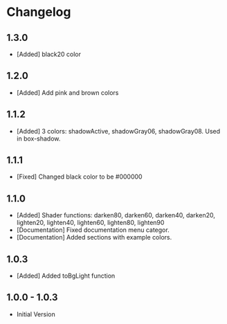 # Changelog

## 1.3.0

- [Added] black20 color

## 1.2.0
- [Added] Add pink and brown colors

## 1.1.2

- [Added] 3 colors: shadowActive, shadowGray06, shadowGray08. Used in box-shadow.

## 1.1.1

- [Fixed] Changed black color to be #000000

## 1.1.0

- [Added] Shader functions: darken80, darken60, darken40, darken20, lighten20, lighten40, lighten60, lighten80, lighten90
- [Documentation] Fixed documentation menu categor.
- [Documentation] Added sections with example colors.

## 1.0.3

- [Added] Added toBgLight function

## 1.0.0 - 1.0.3

- Initial Version